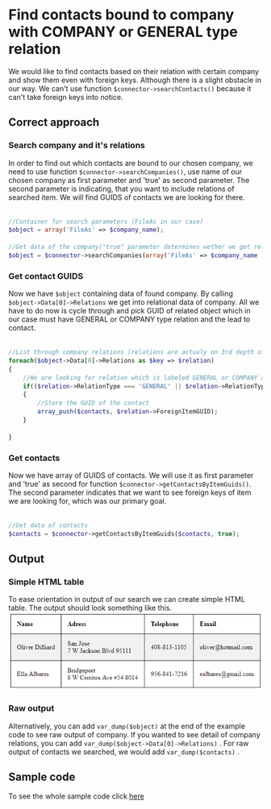# Find contacts bound to company with COMPANY or GENERAL type relation
We would like to find contacts based on their relation with certain company and show them even with foreign keys. Although there is a slight obstacle in our way. We can't use function ```$connector->searchContacts()``` because it can't take foreign keys into notice. 

## Correct approach

### Search company and it's relations
In order to find out which contacts are bound to our chosen company, we need to use function ```$connector->searchCompanies()```, use name of our chosen company as first parameter and 'true' as second parameter. The second parameter is indicating, that you want to include relations of searched item. We will find GUIDS of contacts we are looking for there.

```php

//Container for search parameters (FileAs in our case)
$object = array('FileAs' => $company_name);
    
//Get data of the company("true" parameter determines wether we get relation data of searched company)
$object = $connector->searchCompanies(array('FileAs' => $company_name ), true);

```

### Get contact GUIDS
Now we have ```$object``` containing data of  found company. By calling ```$object->Data[0]->Relations``` we get into relational data of company. All we have to do now is cycle through and pick GUID of related object which in our case must have GENERAL or COMPANY type relation and the lead to contact. 

```php

//List through company relations (relations are actualy on 3rd depth of $object)
foreach($object->Data[0]->Relations as $key => $relation)
{
    //We are looking for relation which is labeled GENERAL or COMPANY and is leding to Contact
    if(($relation->RelationType === 'GENERAL' || $relation->RelationType === 'COMPANY') && $relation->ForeignFolderName === 'Contacts')
	{
        //Store the GUID of the contact
        array_push($contacts, $relation->ForeignItemGUID);
    }
    
}

```

### Get contacts
Now we have array of GUIDS of contacts. We will use it as first parameter and 'true' as second for function ```$connector->getContactsByItemGuids()```. The second parameter indicates that we want to see foreign keys of item we are looking for, which was our primary goal.
```php

//Get data of contacts
$contacts = $connector->getContactsByItemGuids($contacts, true);

```

## Output

### Simple HTML table
To ease orientation in output of our search we can create simple HTML table. The output should look something like this.
![example output](Images/sample_output.PNG)

### Raw output
Alternatively, you can add ```var_dump($object)``` at the end of the example code to see raw output of company. If you wanted to see detail of company relations, you can add ```var_dump($object->Data[0]->Relations)``` . For raw output of contacts we searched, we would add  ```var_dump($contacts)```  .

## Sample code
To see the whole sample code click [here](sample_code.php)

